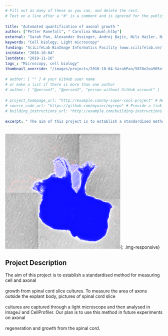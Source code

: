 ```yaml
---
# Fill out as many of these as you can, and delete the rest.
# Text on a line after a "#" is a comment and is ignored for the published page.

title: "Automated quantification of axonal growth "
author: ["Petter Ranefall", " Carolina W&auml;hlby"]
external: "Sarah Pan, Alexander Ossinger, Andrej Bajic, Nils Hailer, Nikos Schizas - Dept. of Surgical Sciences, Uppsala University."
keywords: "Cell biology, Light microscopy"
funding: "SciLifeLab BioImage Informatics Facility (www.scilifelab.se/facilities/bioimage-informatics)"
initdate: "2016-10-04"
lastdate: "2019-11-16"
tags_: "Microscopy, cell biology"
thumbnail_override: "/images/projects/2016-10-04-SarahPan/5878e2ea905ef.png"

# author: [ "" ] # your GitHub user name
# or make a list if there is more than one author
# author: [ "@person1", "@person2", "person without GitHub account" ]

# project_homepage_url: "http://example.com/my-super-cool-project" # Homepage for this project
# source_code_url: "https://github.com/myuser/myrepo" # Provide a link to your code
# building_instructions_url: "http://example.com/building-instructions.pdf" # how to build the model out of LEGO (*not* how to build the source code)

excerpt: " The aim of this project is to establish a standardised method for measuring cell and axonal  growth from spinal cord slice cultures. To measure the area of axons outside the explant body, pictures of..."
---
```


![Automated quantification of axonal growth ](/images/projects/2016-10-04-SarahPan/5878e2ea905ef.png){: .img-responsive}
## Project Description
 The aim of this project is to establish a standardised method for measuring cell and axonal <br/><br/>growth from spinal cord slice cultures. To measure the area of axons outside the explant body, pictures of spinal cord slice <br/><br/>cultures are captured through a light microscope and then analysed in ImageJ and CellProfiler. Our plan is to use this method in future experiments on axonal <br/><br/>regeneration and growth from the spinal cord. <br/><br/> 
